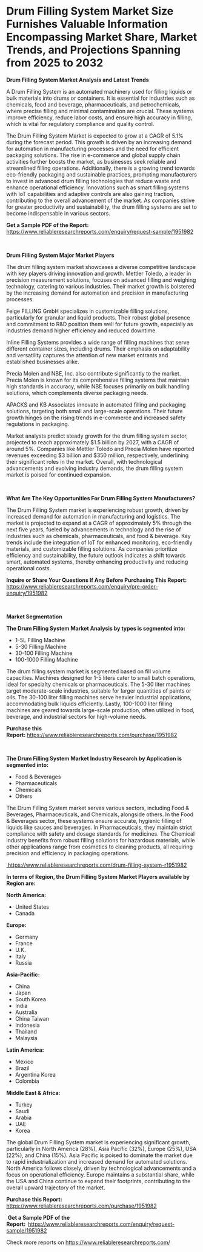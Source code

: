 <p><h1>Drum Filling System Market Size Furnishes Valuable Information Encompassing Market Share, Market Trends, and Projections Spanning from 2025 to 2032</h1></p><p><strong>Drum Filling System Market Analysis and Latest Trends</strong></p>
<p><p>A Drum Filling System is an automated machinery used for filling liquids or bulk materials into drums or containers. It is essential for industries such as chemicals, food and beverage, pharmaceuticals, and petrochemicals, where precise filling and minimal contamination are crucial. These systems improve efficiency, reduce labor costs, and ensure high accuracy in filling, which is vital for regulatory compliance and quality control.</p><p>The Drum Filling System Market is expected to grow at a CAGR of 5.1% during the forecast period. This growth is driven by an increasing demand for automation in manufacturing processes and the need for efficient packaging solutions. The rise in e-commerce and global supply chain activities further boosts the market, as businesses seek reliable and streamlined filling operations. Additionally, there is a growing trend towards eco-friendly packaging and sustainable practices, prompting manufacturers to invest in advanced drum filling technologies that reduce waste and enhance operational efficiency. Innovations such as smart filling systems with IoT capabilities and adaptive controls are also gaining traction, contributing to the overall advancement of the market. As companies strive for greater productivity and sustainability, the drum filling systems are set to become indispensable in various sectors.</p></p>
<p><strong>Get a Sample PDF of the Report:&nbsp;</strong> <a href="https://www.reliableresearchreports.com/enquiry/request-sample/1951982?utm_campaign=3111&utm_medium=2&utm_source=Github&utm_content=ia&utm_term=10042025&utm_id=drum-filling-system">https://www.reliableresearchreports.com/enquiry/request-sample/1951982</a></p>
<p>&nbsp;</p>
<p><strong>Drum Filling System Major Market Players</strong></p>
<p><p>The drum filling system market showcases a diverse competitive landscape with key players driving innovation and growth. Mettler Toledo, a leader in precision measurement solutions, focuses on advanced filling and weighing technology, catering to various industries. Their market growth is bolstered by the increasing demand for automation and precision in manufacturing processes.</p><p>Feige FILLING GmbH specializes in customizable filling solutions, particularly for granular and liquid products. Their robust global presence and commitment to R&D position them well for future growth, especially as industries demand higher efficiency and reduced downtime.</p><p>Inline Filling Systems provides a wide range of filling machines that serve different container sizes, including drums. Their emphasis on adaptability and versatility captures the attention of new market entrants and established businesses alike. </p><p>Precia Molen and NBE, Inc. also contribute significantly to the market. Precia Molen is known for its comprehensive filling systems that maintain high standards in accuracy, while NBE focuses primarily on bulk handling solutions, which complements diverse packaging needs.</p><p>APACKS and KB Associates innovate in automated filling and packaging solutions, targeting both small and large-scale operations. Their future growth hinges on the rising trends in e-commerce and increased safety regulations in packaging.</p><p>Market analysts predict steady growth for the drum filling system sector, projected to reach approximately $1.5 billion by 2027, with a CAGR of around 5%. Companies like Mettler Toledo and Precia Molen have reported revenues exceeding $3 billion and $350 million, respectively, underlining their significant roles in the market. Overall, with technological advancements and evolving industry demands, the drum filling system market is poised for continued expansion.</p></p>
<p>&nbsp;</p>
<p><strong>What Are The Key Opportunities For Drum Filling System Manufacturers?</strong></p>
<p><p>The Drum Filling System market is experiencing robust growth, driven by increased demand for automation in manufacturing and logistics. The market is projected to expand at a CAGR of approximately 5% through the next five years, fueled by advancements in technology and the rise of industries such as chemicals, pharmaceuticals, and food & beverage. Key trends include the integration of IoT for enhanced monitoring, eco-friendly materials, and customizable filling solutions. As companies prioritize efficiency and sustainability, the future outlook indicates a shift towards smart, automated systems, thereby enhancing productivity and reducing operational costs.</p></p>
<p><strong>Inquire or Share Your Questions If Any Before Purchasing This Report:</strong> <a href="https://www.reliableresearchreports.com/enquiry/pre-order-enquiry/1951982?utm_campaign=3111&utm_medium=2&utm_source=Github&utm_content=ia&utm_term=10042025&utm_id=drum-filling-system">https://www.reliableresearchreports.com/enquiry/pre-order-enquiry/1951982</a></p>
<p>&nbsp;</p>
<p><strong>Market Segmentation</strong></p>
<p><strong>The Drum Filling System Market Analysis by types is segmented into:</strong></p>
<p><ul><li>1-5L Filling Machine</li><li>5-30 Filling Machine</li><li>30-100 Filling Machine</li><li>100-1000 Filling Machine</li></ul></p>
<p><p>The drum filling system market is segmented based on fill volume capacities. Machines designed for 1-5 liters cater to small batch operations, ideal for specialty chemicals or pharmaceuticals. The 5-30 liter machines target moderate-scale industries, suitable for larger quantities of paints or oils. The 30-100 liter filling machines serve heavier industrial applications, accommodating bulk liquids efficiently. Lastly, 100-1000 liter filling machines are geared towards large-scale production, often utilized in food, beverage, and industrial sectors for high-volume needs.</p></p>
<p><strong>Purchase this Report:&nbsp;</strong><a href="https://www.reliableresearchreports.com/purchase/1951982?utm_campaign=3111&utm_medium=2&utm_source=Github&utm_content=ia&utm_term=10042025&utm_id=drum-filling-system">https://www.reliableresearchreports.com/purchase/1951982</a></p>
<p>&nbsp;</p>
<p><strong>The Drum Filling System Market Industry Research by Application is segmented into:</strong></p>
<p><ul><li>Food & Beverages</li><li>Pharmaceuticals</li><li>Chemicals</li><li>Others</li></ul></p>
<p><p>The Drum Filling System market serves various sectors, including Food & Beverages, Pharmaceuticals, and Chemicals, alongside others. In the Food & Beverages sector, these systems ensure accurate, hygienic filling of liquids like sauces and beverages. In Pharmaceuticals, they maintain strict compliance with safety and dosage standards for medicines. The Chemical industry benefits from robust filling solutions for hazardous materials, while other applications range from cosmetics to cleaning products, all requiring precision and efficiency in packaging operations.</p></p>
<p><a href="https://www.reliableresearchreports.com/drum-filling-system-r1951982?utm_campaign=3111&utm_medium=2&utm_source=Github&utm_content=ia&utm_term=10042025&utm_id=drum-filling-system">&nbsp;https://www.reliableresearchreports.com/drum-filling-system-r1951982</a></p>
<p><strong>In terms of Region, the Drum Filling System Market Players available by Region are:</strong></p>
<p>
    <p> <strong> North America: </strong>
        <ul>
            <li>United States</li>
            <li>Canada</li>
        </ul>
        </p> 
    <p> <strong> Europe: </strong>
        <ul>
            <li>Germany</li>
            <li>France</li>
            <li>U.K.</li>
            <li>Italy</li>
            <li>Russia</li>
        </ul>
        </p> 
    <p> <strong> Asia-Pacific: </strong>
        <ul>
            <li>China</li>
            <li>Japan</li>
            <li>South Korea</li>
            <li>India</li>
            <li>Australia</li>
            <li>China Taiwan</li>
            <li>Indonesia</li>
            <li>Thailand</li>
            <li>Malaysia</li>
        </ul>
        </p> 
    <p> <strong> Latin America: </strong>
        <ul>
            <li>Mexico</li>
            <li>Brazil</li>
            <li>Argentina Korea</li>
            <li>Colombia</li>
        </ul>
        </p> 
    <p> <strong> Middle East & Africa: </strong>
        <ul>
            <li>Turkey</li>
            <li>Saudi</li>
            <li>Arabia</li>
            <li>UAE</li>
            <li>Korea</li>
        </ul>
    </p>
    </p>
<p><p>The global Drum Filling System market is experiencing significant growth, particularly in North America (28%), Asia Pacific (32%), Europe (25%), USA (22%), and China (15%). Asia Pacific is poised to dominate the market due to rapid industrialization and increased demand for automated solutions. North America follows closely, driven by technological advancements and a focus on operational efficiency. Europe maintains a substantial share, while the USA and China continue to expand their footprints, contributing to the overall upward trajectory of the market.</p></p>
<p><strong>Purchase this Report: </strong><a href="https://www.reliableresearchreports.com/purchase/1951982?utm_campaign=3111&utm_medium=2&utm_source=Github&utm_content=ia&utm_term=10042025&utm_id=drum-filling-system">https://www.reliableresearchreports.com/purchase/1951982</a></p>
<p>&nbsp;<strong>Get a Sample PDF of the Report:&nbsp;&nbsp;</strong><a href="https://www.reliableresearchreports.com/enquiry/request-sample/1951982?utm_campaign=3111&utm_medium=2&utm_source=Github&utm_content=ia&utm_term=10042025&utm_id=drum-filling-system">https://www.reliableresearchreports.com/enquiry/request-sample/1951982</a></p>
<p><strong></strong></p>
<p>Check more reports on <a href="https://www.reliableresearchreports.com/?utm_campaign=3111&utm_medium=2&utm_source=Github&utm_content=ia&utm_term=10042025&utm_id=drum-filling-system">https://www.reliableresearchreports.com/</a></p>